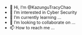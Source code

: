 - 👋 Hi, I’m @KazunguTracyChao
- 👀 I’m interested in Cyber Security
- 🌱 I’m currently learning ...
- 💞️ I’m looking to collaborate on ...
- 📫 How to reach me ...

<!---
KazunguTracyChao/KazunguTracyChao is a ✨ special ✨ repository because its `README.md` (this file) appears on your GitHub profile.
You can click the Preview link to take a look at your changes.
--->
